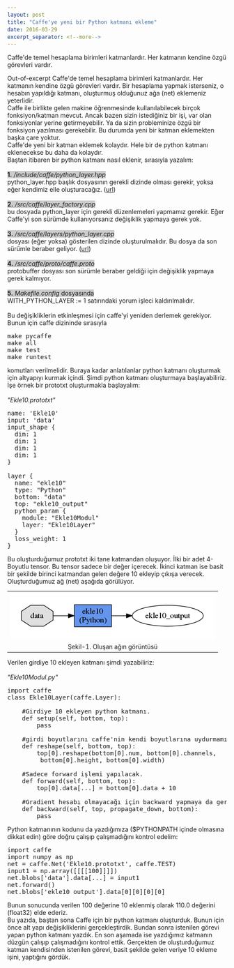 ```yaml
---
layout: post
title: "Caffe'ye yeni bir Python katmanı ekleme"
date: 2016-03-29
excerpt_separator: <!--more-->
---
```

Caffe'de temel hesaplama birimleri katmanlardır. Her katmanın kendine özgü görevleri vardır.
<!--more-->
Out-of-excerpt
Caffe'de temel hesaplama birimleri katmanlardır. Her katmanın kendine özgü görevleri vardır. Bir hesaplama yapmak isterseniz, o hesabın yapıldığı katmanı, oluşturmuş olduğunuz ağa (net) eklemeniz yeterlidir.<br />
Caffe ile birlikte gelen makine öğrenmesinde kullanılabilecek birçok fonksiyon/katman mevcut. Ancak bazen sizin istediğiniz bir işi, var olan fonksiyonlar yerine getirmeyebilir. Ya da sizin probleminize özgü bir fonksiyon yazılması gerekebilir. Bu durumda yeni bir katman eklemekten başka çare yoktur.<br />
Caffe'de yeni bir katman eklemek kolaydır. Hele bir de python katmanı eklenecekse bu daha da kolaydır.<br />
Baştan itibaren bir python katmanı nasıl eklenir, sırasıyla yazalım:<br /><br />
<span style="background-color: #cccccc;"><b>1.</b>&nbsp;<i>/include/caffe/python_layer.hpp</i></span><br />
python_layer.hpp başlık dosyasının gerekli dizinde olması gerekir, yoksa eğer kendimiz elle oluşturacağız. (<a href="https://github.com/longjon/caffe/commit/a48990d5951e4c5d286b7d0dfdf04b8afa9cfb62" target="_blank">url</a>)
<br /><br />
<span style="background-color: #cccccc;"><b>2.</b> <i>/src/caffe/layer_factory.cpp</i></span><br />
bu dosyada python_layer için gerekli düzenlemeleri yapmamız gerekir. Eğer Caffe'yi son sürümde kullanıyorsanız değişiklik yapmaya gerek yok.<br /><br />
<span style="background-color: #cccccc;"><b>3.</b> <i>/src/caffe/layers/python_layer.cpp</i></span><br />
dosyası (eğer yoksa) gösterilen dizinde oluşturulmalıdır. Bu dosya da son sürümle beraber geliyor. (<a href="https://github.com/longjon/caffe/commit/a48990d5951e4c5d286b7d0dfdf04b8afa9cfb62" target="_blank">url</a>)
<br /><br />
<span style="background-color: #cccccc;"><b>4.</b> <i>/src/caffe/proto/caffe.proto</i></span><br />
protobuffer dosyası son sürümle beraber geldiği için değişiklik yapmaya gerek kalmıyor.<br /><br />
<span style="background-color: #cccccc;"><b>5.</b> <i>Makefile.config</i> dosyasında</span><br />
WITH_PYTHON_LAYER := 1 satırındaki yorum işleci kaldırılmalıdır.<br />
<br />
Bu değişikliklerin etkinleşmesi için caffe'yi yeniden derlemek gerekiyor. Bunun için caffe dizininde sırasıyla<br />
<pre>
make pycaffe
make all
make test
make runtest
</pre>
komutları verilmelidir. Buraya kadar anlatılanlar python katmanı oluşturmak için altyapıyı kurmak içindi. Şimdi python katmanı oluşturmaya başlayabiliriz. İşe örnek bir prototxt oluşturmakla başlayalım:<br /><br />
<i>"Ekle10.prototxt"</i>
<pre class="prettyprint">
name: 'Ekle10'
input: 'data'
input_shape {
  dim: 1
  dim: 1
  dim: 1
  dim: 1
}

layer {
  name: "ekle10"
  type: "Python"
  bottom: "data"
  top: "ekle10_output"
  python_param {
    module: "Ekle10Modul"
    layer: "Ekle10Layer"
  }
  loss_weight: 1
}</pre>
Bu oluşturduğumuz prototxt iki tane katmandan oluşuyor. İlki bir adet 4-Boyutlu tensor. Bu tensor sadece bir değer içerecek. İkinci katman ise basit bir şekilde birinci katmandan gelen değere 10 ekleyip çıkışa verecek. Oluşturduğumuz ağ (net) aşağıda görülüyor.
<table align="center">
<tr><td style="text-align: center;">
<img src="/img/sampleNet_prototxt.png" text-align="center"></td></tr>
<tr><td class="tr-caption" style="text-align: center;">Şekil-1. Oluşan ağın görüntüsü</td></tr>
</table>

Verilen girdiye 10 ekleyen katmanı şimdi yazabiliriz:<br /><br />
<i>"Ekle10Modul.py"</i>
<pre class="prettyprint">
import caffe
class Ekle10Layer(caffe.Layer):
    
    #Girdiye 10 ekleyen python katmanı.
    def setup(self, bottom, top):
        pass
    
    #girdi boyutlarını caffe'nin kendi boyutlarına uydurmamız gerekiyor.
    def reshape(self, bottom, top):
        top[0].reshape(bottom[0].num, bottom[0].channels,
         bottom[0].height, bottom[0].width)
    
    #Sadece forward işlemi yapılacak.
    def forward(self, bottom, top):
        top[0].data[...] = bottom[0].data + 10
    
    #Gradient hesabı olmayacağı için backward yapmaya da gerek yok.
    def backward(self, top, propagate_down, bottom):
        pass
</pre>
Python katmanının kodunu da yazdığımıza ($PYTHONPATH içinde olmasına dikkat edin) göre doğru çalışıp çalışmadığını kontrol edelim:<br />
<pre class="prettyprint">
import caffe
import numpy as np
net = caffe.Net('Ekle10.prototxt', caffe.TEST)
input1 = np.array([[[[100]]]])
net.blobs['data'].data[...] = input1
net.forward()
net.blobs['ekle10_output'].data[0][0][0][0]
</pre>
Bunun sonucunda verilen 100 değerine 10 eklenmiş olarak 110.0 değerini (float32) elde ederiz.<br />
Bu yazıda, baştan sona Caffe için bir python katmanı oluşturduk. Bunun için önce alt yapı değişikliklerini gerçekleştirdik. Bundan sonra istenilen görevi yapan python katmanı yazdık. En son aşamada ise yazdığımız katmanın düzgün çalışıp çalışmadığını kontrol ettik. Gerçekten de oluşturduğumuz katman kendisinden istenilen görevi, basit şekilde gelen veriye 10 ekleme işini, yaptığını gördük.
